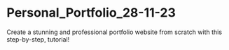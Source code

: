 # Personal_Portfolio_28-11-23
Create a stunning and professional portfolio website from scratch with this step-by-step, tutorial!
